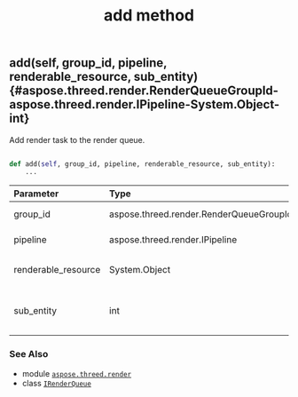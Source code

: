 ﻿---
title: add method
second_title: Aspose.3D for Python via .NET API References
description: 
type: docs
weight: 20
url: /python-net/aspose.threed.render/irenderqueue/add/
is_root: false
---

## add(self, group_id, pipeline, renderable_resource, sub_entity) {#aspose.threed.render.RenderQueueGroupId-aspose.threed.render.IPipeline-System.Object-int}

Add render task to the render queue.



```python

def add(self, group_id, pipeline, renderable_resource, sub_entity):
    ...
```


| Parameter | Type | Description |
| :- | :- | :- |
| group_id | aspose.threed.render.RenderQueueGroupId | Which group of the queue the render task will be in |
| pipeline | aspose.threed.render.IPipeline | The pipeline instance used for this render task |
| renderable_resource | System.Object | Custom object that will be sent to [`EntityRenderer.render_entity`](/3d/python-net/aspose.threed.render/entityrenderer/render_entity) |
| sub_entity | int | The index of sub entities, useful when the entity is consisting of more than one sub renderable components. |



### See Also
* module [`aspose.threed.render`](../../)
* class [`IRenderQueue`](/3d/python-net/aspose.threed.render/irenderqueue)
